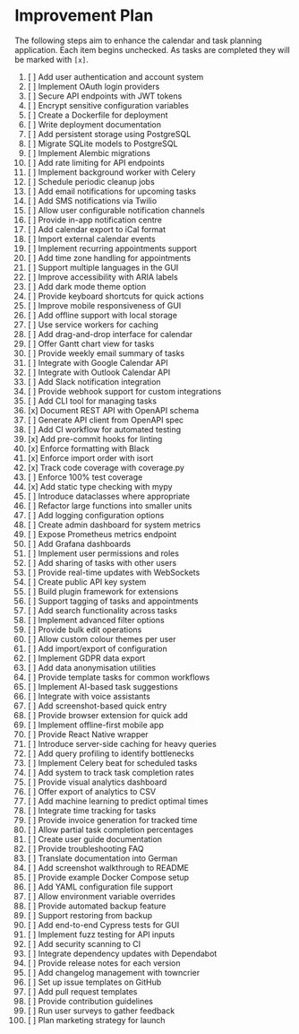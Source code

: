 # Improvement Plan

The following steps aim to enhance the calendar and task planning application. Each item begins unchecked. As tasks are completed they will be marked with `[x]`.

1. [ ] Add user authentication and account system
2. [ ] Implement OAuth login providers
3. [ ] Secure API endpoints with JWT tokens
4. [ ] Encrypt sensitive configuration variables
5. [ ] Create a Dockerfile for deployment
6. [ ] Write deployment documentation
7. [ ] Add persistent storage using PostgreSQL
8. [ ] Migrate SQLite models to PostgreSQL
9. [ ] Implement Alembic migrations
10. [ ] Add rate limiting for API endpoints
11. [ ] Implement background worker with Celery
12. [ ] Schedule periodic cleanup jobs
13. [ ] Add email notifications for upcoming tasks
14. [ ] Add SMS notifications via Twilio
15. [ ] Allow user configurable notification channels
16. [ ] Provide in-app notification centre
17. [ ] Add calendar export to iCal format
18. [ ] Import external calendar events
19. [ ] Implement recurring appointments support
20. [ ] Add time zone handling for appointments
21. [ ] Support multiple languages in the GUI
22. [ ] Improve accessibility with ARIA labels
23. [ ] Add dark mode theme option
24. [ ] Provide keyboard shortcuts for quick actions
25. [ ] Improve mobile responsiveness of GUI
26. [ ] Add offline support with local storage
27. [ ] Use service workers for caching
28. [ ] Add drag-and-drop interface for calendar
29. [ ] Offer Gantt chart view for tasks
30. [ ] Provide weekly email summary of tasks
31. [ ] Integrate with Google Calendar API
32. [ ] Integrate with Outlook Calendar API
33. [ ] Add Slack notification integration
34. [ ] Provide webhook support for custom integrations
35. [ ] Add CLI tool for managing tasks
36. [x] Document REST API with OpenAPI schema
37. [ ] Generate API client from OpenAPI spec
38. [ ] Add CI workflow for automated testing
39. [x] Add pre-commit hooks for linting
40. [x] Enforce formatting with Black
41. [x] Enforce import order with isort
42. [x] Track code coverage with coverage.py
43. [ ] Enforce 100% test coverage
44. [x] Add static type checking with mypy
45. [ ] Introduce dataclasses where appropriate
46. [ ] Refactor large functions into smaller units
47. [ ] Add logging configuration options
48. [ ] Create admin dashboard for system metrics
49. [ ] Expose Prometheus metrics endpoint
50. [ ] Add Grafana dashboards
51. [ ] Implement user permissions and roles
52. [ ] Add sharing of tasks with other users
53. [ ] Provide real-time updates with WebSockets
54. [ ] Create public API key system
55. [ ] Build plugin framework for extensions
56. [ ] Support tagging of tasks and appointments
57. [ ] Add search functionality across tasks
58. [ ] Implement advanced filter options
59. [ ] Provide bulk edit operations
60. [ ] Allow custom colour themes per user
61. [ ] Add import/export of configuration
62. [ ] Implement GDPR data export
63. [ ] Add data anonymisation utilities
64. [ ] Provide template tasks for common workflows
65. [ ] Implement AI-based task suggestions
66. [ ] Integrate with voice assistants
67. [ ] Add screenshot-based quick entry
68. [ ] Provide browser extension for quick add
69. [ ] Implement offline-first mobile app
70. [ ] Provide React Native wrapper
71. [ ] Introduce server-side caching for heavy queries
72. [ ] Add query profiling to identify bottlenecks
73. [ ] Implement Celery beat for scheduled tasks
74. [ ] Add system to track task completion rates
75. [ ] Provide visual analytics dashboard
76. [ ] Offer export of analytics to CSV
77. [ ] Add machine learning to predict optimal times
78. [ ] Integrate time tracking for tasks
79. [ ] Provide invoice generation for tracked time
80. [ ] Allow partial task completion percentages
81. [ ] Create user guide documentation
82. [ ] Provide troubleshooting FAQ
83. [ ] Translate documentation into German
84. [ ] Add screenshot walkthrough to README
85. [ ] Provide example Docker Compose setup
86. [ ] Add YAML configuration file support
87. [ ] Allow environment variable overrides
88. [ ] Provide automated backup feature
89. [ ] Support restoring from backup
90. [ ] Add end-to-end Cypress tests for GUI
91. [ ] Implement fuzz testing for API inputs
92. [ ] Add security scanning to CI
93. [ ] Integrate dependency updates with Dependabot
94. [ ] Provide release notes for each version
95. [ ] Add changelog management with towncrier
96. [ ] Set up issue templates on GitHub
97. [ ] Add pull request templates
98. [ ] Provide contribution guidelines
99. [ ] Run user surveys to gather feedback
100. [ ] Plan marketing strategy for launch
